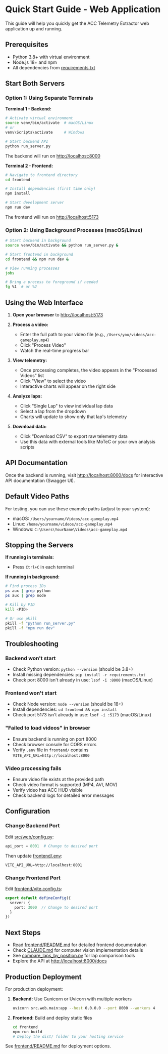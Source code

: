 # Quick Start Guide - Web Application

This guide will help you quickly get the ACC Telemetry Extractor web application up and running.

## Prerequisites

- Python 3.8+ with virtual environment
- Node.js 18+ and npm
- All dependencies from [requirements.txt](requirements.txt)

## Start Both Servers

### Option 1: Using Separate Terminals

**Terminal 1 - Backend:**
```bash
# Activate virtual environment
source venv/bin/activate  # macOS/Linux
# or
venv\Scripts\activate     # Windows

# Start backend API
python run_server.py
```

The backend will run on [http://localhost:8000](http://localhost:8000)

**Terminal 2 - Frontend:**
```bash
# Navigate to frontend directory
cd frontend

# Install dependencies (first time only)
npm install

# Start development server
npm run dev
```

The frontend will run on [http://localhost:5173](http://localhost:5173)

### Option 2: Using Background Processes (macOS/Linux)

```bash
# Start backend in background
source venv/bin/activate && python run_server.py &

# Start frontend in background
cd frontend && npm run dev &

# View running processes
jobs

# Bring a process to foreground if needed
fg %1  # or %2
```

## Using the Web Interface

1. **Open your browser** to [http://localhost:5173](http://localhost:5173)

2. **Process a video:**
   - Enter the full path to your video file (e.g., `/Users/you/videos/acc-gameplay.mp4`)
   - Click "Process Video"
   - Watch the real-time progress bar

3. **View telemetry:**
   - Once processing completes, the video appears in the "Processed Videos" list
   - Click "View" to select the video
   - Interactive charts will appear on the right side

4. **Analyze laps:**
   - Click "Single Lap" to view individual lap data
   - Select a lap from the dropdown
   - Charts will update to show only that lap's telemetry

5. **Download data:**
   - Click "Download CSV" to export raw telemetry data
   - Use this data with external tools like MoTeC or your own analysis scripts

## API Documentation

Once the backend is running, visit [http://localhost:8000/docs](http://localhost:8000/docs) for interactive API documentation (Swagger UI).

## Default Video Paths

For testing, you can use these example paths (adjust to your system):
- macOS: `/Users/yourname/Videos/acc-gameplay.mp4`
- Linux: `/home/yourname/videos/acc-gameplay.mp4`
- Windows: `C:\Users\YourName\Videos\acc-gameplay.mp4`

## Stopping the Servers

**If running in terminals:**
- Press `Ctrl+C` in each terminal

**If running in background:**
```bash
# Find process IDs
ps aux | grep python
ps aux | grep node

# Kill by PID
kill <PID>

# Or use pkill
pkill -f "python run_server.py"
pkill -f "npm run dev"
```

## Troubleshooting

### Backend won't start
- Check Python version: `python --version` (should be 3.8+)
- Install missing dependencies: `pip install -r requirements.txt`
- Check port 8000 isn't already in use: `lsof -i :8000` (macOS/Linux)

### Frontend won't start
- Check Node version: `node --version` (should be 18+)
- Install dependencies: `cd frontend && npm install`
- Check port 5173 isn't already in use: `lsof -i :5173` (macOS/Linux)

### "Failed to load videos" in browser
- Ensure backend is running on port 8000
- Check browser console for CORS errors
- Verify `.env` file in `frontend/` contains `VITE_API_URL=http://localhost:8000`

### Video processing fails
- Ensure video file exists at the provided path
- Check video format is supported (MP4, AVI, MOV)
- Verify video has ACC HUD visible
- Check backend logs for detailed error messages

## Configuration

### Change Backend Port

Edit [src/web/config.py](src/web/config.py):
```python
api_port = 8001  # Change to desired port
```

Then update [frontend/.env](frontend/.env):
```
VITE_API_URL=http://localhost:8001
```

### Change Frontend Port

Edit [frontend/vite.config.ts](frontend/vite.config.ts):
```typescript
export default defineConfig({
  server: {
    port: 3000  // Change to desired port
  }
})
```

## Next Steps

- Read [frontend/README.md](frontend/README.md) for detailed frontend documentation
- Check [CLAUDE.md](CLAUDE.md) for computer vision implementation details
- See [compare_laps_by_position.py](compare_laps_by_position.py) for lap comparison tools
- Explore the API at [http://localhost:8000/docs](http://localhost:8000/docs)

## Production Deployment

For production deployment:

1. **Backend:** Use Gunicorn or Uvicorn with multiple workers
   ```bash
   uvicorn src.web.main:app --host 0.0.0.0 --port 8000 --workers 4
   ```

2. **Frontend:** Build and deploy static files
   ```bash
   cd frontend
   npm run build
   # Deploy the dist/ folder to your hosting service
   ```

See [frontend/README.md](frontend/README.md) for deployment options.
